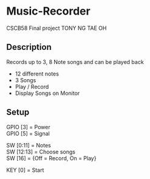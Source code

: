 # Music-Recorder
CSCB58 Final project
TONY NG
TAE OH

## Description
Records up to 3, 8 Note songs and can be played back
  - 12 different notes
  - 3 Songs
  - Play / Record
  - Display Songs on Monitor

## Setup
GPIO [3] \= Power  
GPIO [5] \= Signal  

SW [0:11] \= Notes  
SW [12:13] \= Choose songs  
SW [16] \= {Off \= Record, On \= Play}   

KEY [0] \= Start  
